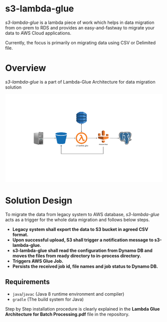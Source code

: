 # s3-lambda-glue

*s3-lambda-glue* is a lambda piece of work which helps in data migration from on-prem to RDS and provides an easy-and-fastway to migrate your data to AWS Cloud applications.

Currently, the focus is primarily on migrating data using CSV or Delimited file.

# Overview

*s3-lambda-glue* is a part of Lambda-Glue Architecture for data migration solution

![s3-lambda-glue](https://github.com/sandeep-bharadwaj-bheemaraju/s3-lambda-glue/blob/master/dashboard/web/img/s3-lambda-glue.png)

# Solution Design

To migrate the data from legacy system to AWS database, *s3-lambda-glue* acts as a trigger for the whole data migration and follows below steps.

* **Legacy system shall export the data to S3 bucket in agreed CSV format.**
* **Upon successful upload, S3 shall trigger a notification message to s3-lambda-glue.**
* **s3-lambda-glue shall read the configuration from Dynamo DB and moves the files from ready directory to in-process directory.**
* **Triggers AWS Glue Job.**
* **Persists the received job id, file names and job status to Dynamo DB.**

## Requirements

* `java`/`javac` (Java 8 runtime environment and compiler)
* `gradle` (The build system for Java)

Step by Step installation procedure is clearly explained in the **Lambda Glue Architecture for Batch Processing.pdf** file in the repository.

